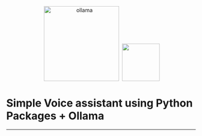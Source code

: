 <div align="center">
 <img alt="ollama" height="200px" src="https://github.com/ollama/ollama/assets/3325447/0d0b44e2-8f4a-4e99-9b52-a5c1c741c8f7">
 <img alt="" height="100px" src="https://img.shields.io/badge/python-3670A0?style=for-the-badge&logo=python&logoColor=ffdd54">

</div>

# Simple Voice assistant using Python Packages + Ollama 
---
